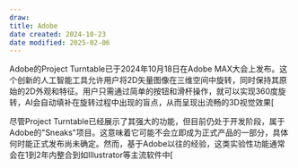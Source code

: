 ```yaml
---
draw:
title: Adobe
date created: 2024-10-23
date modified: 2025-02-06
---
```


Adobe的Project Turntable已于2024年10月18日在Adobe MAX大会上发布。这个创新的人工智能工具允许用户将2D矢量图像在三维空间中旋转，同时保持其原始的2D外观和特征。用户只需通过简单的按钮和滑杆操作，就可以实现360度旋转，AI会自动填补在旋转过程中出现的盲点，从而呈现出流畅的3D视觉效果[

尽管Project Turntable已经展示了其强大的功能，但目前仍处于开发阶段，属于Adobe的"Sneaks"项目。这意味着它可能不会立即成为正式产品的一部分，具体何时能正式发布尚未确定。然而，基于Adobe以往的经验，这类实验性功能通常会在1到2年内整合到如Illustrator等主流软件中[
